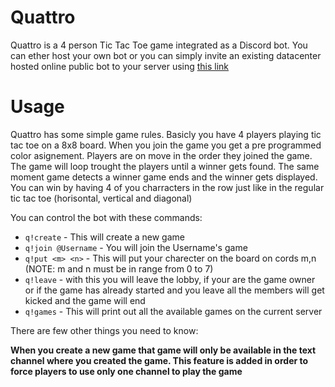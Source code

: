 # Quattro

Quattro is a 4 person Tic Tac Toe game integrated as a Discord bot. You can ether host your own bot or you can simply invite an existing datacenter hosted online public bot
to your server using [this link](https://quattro.pequla.com/)

# Usage

Quattro has some simple game rules. Basicly you have 4 players playing tic tac toe on a 8x8 board. When you join the game you get a pre programmed color asignement. Players are on move in the order they joined the game. The game will loop trought the players until a winner gets found. The same moment game detects a winner game ends and the winner gets displayed. You can win by having 4 of you charracters in the row just like in the regular tic tac toe (horisontal, vertical and diagonal)

You can control the bot with these commands:

- `q!create` - This will create a new game
- `q!join @Username` - You will join the Username's game
- `q!put <m> <n>` - This will put your charecter on the board on cords m,n (NOTE: m and n must be in range from 0 to 7)
- `q!leave` - with this you will leave the lobby, if your are the game owner or if the game has already started and you leave all the members will get kicked and the game will end
- `q!games` - This will print out all the available games on the current server

There are few other things you need to know:

**When you create a new game that game will only be available in the text channel where you created the game. This feature is added in order to force players to use only one channel to play the game**
